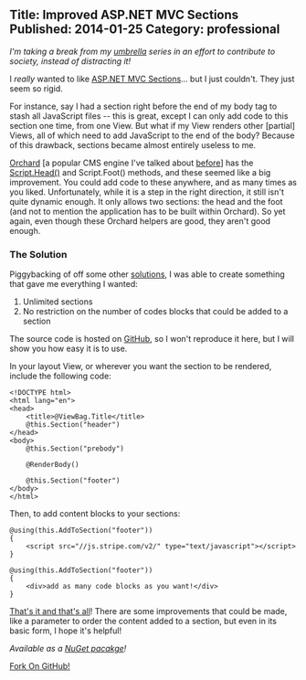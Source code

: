 ﻿Title: Improved ASP.NET MVC Sections
Published: 2014-01-25
Category: professional
---
_I'm taking a break from my [umbrella](/personal/a-yuppies-guide-to-walking-in-the-rain-like-a-man) series in an effort to contribute to society, instead of distracting it!_

I _really_ wanted to like [ASP.NET MVC Sections](http://weblogs.asp.net/scottgu/archive/2010/12/30/asp-net-mvc-3-layouts-and-sections-with-razor.aspx)... but I just couldn't. They just seem so rigid.

For instance, say I had a section right before the end of my body tag to stash all JavaScript files -- this is great, except I can only add code to this section one time, from one View. But what if my View renders other [partial] Views, all of which need to add JavaScript to the end of the body? Because of this drawback, sections became almost entirely useless to me.

[Orchard](http://www.orchardproject.net/) [a popular CMS engine I've talked about [before](/professional/orchard-cms-errors-when-pushing-changes-in-the-migrations-file)] has the [Script.Head()](http://orchard.codeplex.com/discussions/283849) and Script.Foot() methods, and these seemed like a big improvement. You could add code to these anywhere, and as many times as you liked. Unfortunately, while it is a step in the right direction, it still isn't quite dynamic enough. It only allows two sections: the head and the foot (and not to mention the application has to be built within Orchard). So yet again, even though these Orchard helpers are good, they aren't good enough.

### The Solution

Piggybacking of off some other [solutions](http://stackoverflow.com/a/5433722/234132), I was able to create something that gave me everything I wanted:

1. Unlimited sections
2. No restriction on the number of codes blocks that could be added to a section

The source code is hosted on [GitHub](https://github.com/dochoffiday/FlexibleSections), so I won't reproduce it here, but I will show you how easy it is to use.

In your layout View, or wherever you want the section to be rendered, include the following code:

```
<!DOCTYPE html>
<html lang="en">
<head>
    <title>@ViewBag.Title</title>
    @this.Section("header")
</head>
<body>
    @this.Section("prebody")

    @RenderBody()
           
    @this.Section("footer")
</body>
</html>
```

Then, to add content blocks to your sections:

```
@using(this.AddToSection("footer"))
{
    <script src="//js.stripe.com/v2/" type="text/javascript"></script>
}

@using(this.AddToSection("footer"))
{
    <div>add as many code blocks as you want!</div>
}
```

[That's it and that's all](http://www.youtube.com/watch?v=NeFI9aPZvKI#t=44)! There are some improvements that could be made, like a parameter to order the content added to a section, but even in its basic form, I hope it's helpful!

_Available as a [NuGet pacakge](https://www.nuget.org/packages/FlexibleSections/)!_

<a href="https://github.com/dochoffiday/FlexibleSections" class="highlight">Fork On GitHub!</a>